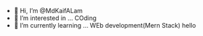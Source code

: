 - 👋 Hi, I’m @MdKaifALam
- 👀 I’m interested in ... COding
- 🌱 I’m currently learning ... WEb development(Mern Stack)
hello
<!---
MdKaifALam0000/MdKaifALam0000 is a ✨ special ✨ repository because its `README.md` (this file) appears on your GitHub profile.
You can click the Preview link to take a look at your changes.
--->
